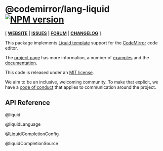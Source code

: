 <!-- NOTE: README.md is generated from src/README.md -->

# @codemirror/lang-liquid [![NPM version](https://img.shields.io/npm/v/@codemirror/lang-liquid.svg)](https://www.npmjs.org/package/@codemirror/lang-liquid)

[ [**WEBSITE**](https://codemirror.net/) | [**ISSUES**](https://github.com/codemirror/dev/issues) | [**FORUM**](https://discuss.codemirror.net/c/next/) | [**CHANGELOG**](https://github.com/codemirror/lang-liquid/blob/main/CHANGELOG.md) ]

This package implements [Liquid
template](https://shopify.github.io/liquid/) support for the
[CodeMirror](https://codemirror.net/) code editor.

The [project page](https://codemirror.net/) has more information, a
number of [examples](https://codemirror.net/examples/) and the
[documentation](https://codemirror.net/docs/).

This code is released under an
[MIT license](https://github.com/codemirror/lang-json/tree/main/LICENSE).

We aim to be an inclusive, welcoming community. To make that explicit,
we have a [code of
conduct](http://contributor-covenant.org/version/1/1/0/) that applies
to communication around the project.

## API Reference

@liquid

@liquidLanguage

@LiquidCompletionConfig

@liquidCompletionSource
